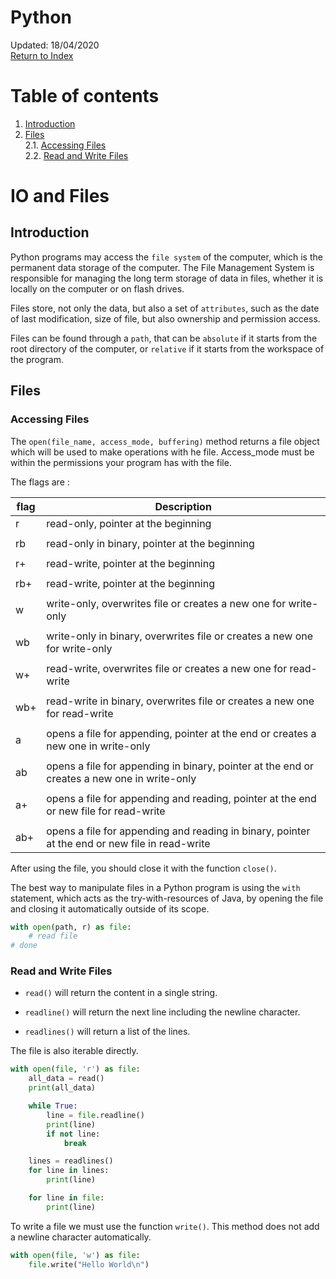 Python
=========================
Updated: 18/04/2020\
[Return to Index](./00_python_index.md)

# Table of contents

1. [Introduction](#introduction)
2. [Files](#files)\
2.1. [Accessing Files](#accessing-files)\
2.2. [Read and Write Files](#read-and-write-files)

# IO and Files

## Introduction

Python programs may access the ``file system`` of the computer, which is the permanent data storage of the computer. The File Management System is responsible for managing the long term storage of data in files, whether it is locally on the computer or on flash drives.

Files store, not only the data, but also a set of ``attributes``, such as the date of last modification, size of file, but also ownership and permission access.

Files can be found through a ``path``, that can be ``absolute`` if it starts from the root directory of the computer, or ``relative`` if it starts from the workspace of the program.

## Files

### Accessing Files

The ``open(file_name, access_mode, buffering)`` method returns a file object which will be used to make operations with he file. Access_mode must be within the permissions your program has with the file.

The flags are :

| flag | Description                                                                                    |
|------|------------------------------------------------------------------------------------------------|
| r    | read-only, pointer at the beginning                                                            |
|      |                                                                                                |
| rb   | read-only in binary, pointer at the beginning                                                  |
|      |                                                                                                |
| r+   | read-write, pointer at the beginning                                                           |
|      |                                                                                                |
| rb+  | read-write, pointer at the beginning                                                           |
|      |                                                                                                |
| w    | write-only, overwrites file or creates a new one for write-only                                |
|      |                                                                                                |
| wb   | write-only in binary, overwrites file or creates a new one for write-only                      |
|      |                                                                                                |
| w+   | read-write, overwrites file or creates a new one for read-write                                |
|      |                                                                                                |
| wb+  | read-write in binary, overwrites file or creates a new one for read-write                      |
|      |                                                                                                |
| a    | opens a file for appending, pointer at the end or creates a new one in write-only              |
|      |                                                                                                |
| ab   | opens a file for appending in binary, pointer at the end or creates a new one in write-only    |
|      |                                                                                                |
| a+   | opens a file for appending and reading, pointer at the end or new file for read-write          |
|      |                                                                                                |
| ab+  | opens a file for appending and reading in binary, pointer at the end or new file in read-write |

After using the file, you should close it with the function ``close()``.

The best way to manipulate files in a Python program is using the ``with`` statement, which acts as the try-with-resources of Java, by opening the file and closing it automatically outside of its scope.

```python
with open(path, r) as file:
	# read file
# done
```

### Read and Write Files

* ``read()`` will return the content in a single string.

* ``readline()`` will return the next line including the newline character.

* ``readlines()`` will return a list of the lines.

The file is also iterable directly.

```python
with open(file, 'r') as file:
	all_data = read()
	print(all_data)

	while True:
		line = file.readline()
		print(line)
		if not line:
			break

	lines = readlines()
	for line in lines:
		print(line)

	for line in file:
		print(line)
```

To write a file we must use the function ``write()``. This method does not add a newline character automatically.

```python
with open(file, 'w') as file:
	file.write("Hello World\n")
```